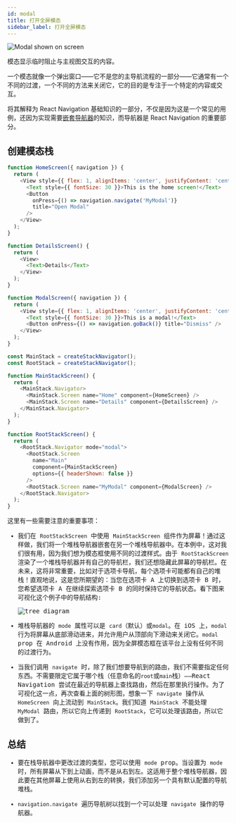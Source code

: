 ```yaml
---
id: modal
title: 打开全屏模态
sidebar_label: 打开全屏模态
---
```


![Modal shown on screen](/assets/modal/modal-demo.gif)

模态显示临时阻止与主视图交互的内容。

一个模态就像一个弹出窗口——它不是您的主导航流程的一部分——它通常有一个不同的过渡，一个不同的方法来关闭它，它的目的是专注于一个特定的内容或交互。

将其解释为 React Navigation 基础知识的一部分，不仅是因为这是一个常见的用例，还因为实现需要[嵌套导航器](nesting-navigators.md)的知识，而导航器是 React Navigation 的重要部分。

## 创建模态栈

<samp id="full-screen-modal" />

```js
function HomeScreen({ navigation }) {
  return (
    <View style={{ flex: 1, alignItems: 'center', justifyContent: 'center' }}>
      <Text style={{ fontSize: 30 }}>This is the home screen!</Text>
      <Button
        onPress={() => navigation.navigate('MyModal')}
        title="Open Modal"
      />
    </View>
  );
}

function DetailsScreen() {
  return (
    <View>
      <Text>Details</Text>
    </View>
  );
}

function ModalScreen({ navigation }) {
  return (
    <View style={{ flex: 1, alignItems: 'center', justifyContent: 'center' }}>
      <Text style={{ fontSize: 30 }}>This is a modal!</Text>
      <Button onPress={() => navigation.goBack()} title="Dismiss" />
    </View>
  );
}

const MainStack = createStackNavigator();
const RootStack = createStackNavigator();

function MainStackScreen() {
  return (
    <MainStack.Navigator>
      <MainStack.Screen name="Home" component={HomeScreen} />
      <MainStack.Screen name="Details" component={DetailsScreen} />
    </MainStack.Navigator>
  );
}

function RootStackScreen() {
  return (
    <RootStack.Navigator mode="modal">
      <RootStack.Screen
        name="Main"
        component={MainStackScreen}
        options={{ headerShown: false }}
      />
      <RootStack.Screen name="MyModal" component={ModalScreen} />
    </RootStack.Navigator>
  );
}
```

这里有一些需要注意的重要事项：

- 我们在 `RootStackScreen` 中使用 `MainStackScreen` 组件作为屏幕！通过这样做，我们将一个堆栈导航器嵌套在另一个堆栈导航器中。在本例中，这对我们很有用，因为我们想为模态框使用不同的过渡样式。由于 `RootStackScreen` 渲染了一个堆栈导航器并有自己的导航栏，我们还想隐藏此屏幕的导航栏。在未来，这将非常重要，比如对于选项卡导航，每个选项卡可能都有自己的堆栈！直观地说，这是您所期望的：当您在选项卡 A 上切换到选项卡 B 时，您希望选项卡 A 在继续探索选项卡 B 的同时保持它的导航状态。看下图来可视化这个例子中的导航结构:

  ![tree diagram](/assets/modal/tree.png)

- 堆栈导航器的 `mode` 属性可以是 `card`（默认）或`modal`。在 iOS 上，`modal` 行为将屏幕从底部滑动进来，并允许用户从顶部向下滑动来关闭它。`modal` prop 在 Android 上没有作用，因为全屏模态框在该平台上没有任何不同的过渡行为。

- 当我们调用 `navigate` 时，除了我们想要导航到的路由，我们不需要指定任何东西。不需要限定它属于哪个栈（任意命名的` root `或` main `栈）——React Navigation 尝试在最近的导航器上查找路由，然后在那里执行操作。为了可视化这一点，再次查看上面的树形图，想象一下 `navigate` 操作从 `HomeScreen` 向上流动到 `MainStack`。我们知道 `MainStack` 不能处理 `MyModal` 路由，所以它向上传递到 `RootStack`，它可以处理该路由，所以它做到了。

## 总结

- 要在栈导航器中更改过渡的类型，您可以使用 `mode` prop。当设置为 `mode` 时，所有屏幕从下到上动画，而不是从右到左。这适用于整个堆栈导航器，因此要在其他屏幕上使用从右到左的转换，我们添加另一个具有默认配置的导航堆栈。

- `navigation.navigate` 遍历导航树以找到一个可以处理 `navigate` 操作的导航器。
